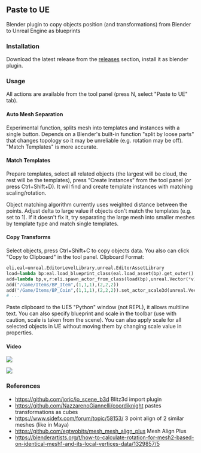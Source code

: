 ## Paste to UE

Blender plugin to copy objects position (and transformations) from Blender to Unreal Engine as blueprints

### Installation

Download the latest release from the [releases](../../releases) section, install it as blender plugin.

### Usage

All actions are available from the tool panel (press N, select "Paste to UE" tab).

#### Auto Mesh Separation

Experimental function, splits mesh into templates and instances with a single button.
Depends on a Blender's built-in function "split by loose parts" that changes topology
so it may be unreliable (e.g. rotation may be off). "Match Templates" is more accurate.

#### Match Templates

Prepare templates, select all related objects (the largest will be cloud,
the rest will be the templates), press "Create Instances" from the tool panel (or press Ctrl+Shift+D).
It will find and create template instances with matching scaling/rotation.

Object matching algorithm currently uses weighted distance between the points.
Adjust delta to large value if objects don't match the templates (e.g. set to 1).
If it doesn't fix it, try separating the large mesh into smaller meshes
by template type and match single templates.

#### Copy Transforms

Select objects, press Ctrl+Shift+C to copy objects data. You also can click "Copy to Clipboard" in the tool panel.
Clipboard Format:

```python
eli,eal=unreal.EditorLevelLibrary,unreal.EditorAssetLibrary
load=lambda bp:eal.load_blueprint_class(eal.load_asset(bp).get_outer().get_full_name())
add=lambda bp,v,r:eli.spawn_actor_from_class(load(bp),unreal.Vector(*v),unreal.Rotator(*r))
add("/Game/Items/BP_Item",(1,1,1),(2,2,2))
add("/Game/Items/BP_Coin",(1,1,1),(2,2,2)).set_actor_scale3d(unreal.Vector{3,3,3}) # optional
# ...
```

Paste clipboard to the UE5 "Python" window (not REPL), it allows multiline text.
You can also specify blueprint and scale in the toolbar (use with caution, scale is taken from the scene).
You can also apply scale for all selected objects in UE without moving them by changing scale value in properties.

#### Video

[![](http://img.youtube.com/vi/lSLK26Li14w/hqdefault.jpg)](https://youtu.be/lSLK26Li14w)

[![](http://img.youtube.com/vi/Gx81sG9M7Q8/hqdefault.jpg)](https://youtu.be/Gx81sG9M7Q8)

### References

* https://github.com/joric/io_scene_b3d Blitz3d import plugin
* https://github.com/NazzarenoGiannelli/coordiknight pastes transformations as cubes
* https://www.sidefx.com/forum/topic/58153/ 3 point align of 2 similar meshes (like in Maya)
* https://github.com/egtwobits/mesh_mesh_align_plus Mesh Align Plus
* https://blenderartists.org/t/how-to-calculate-rotation-for-mesh2-based-on-identical-mesh1-and-its-local-vertices-data/1329857/5
